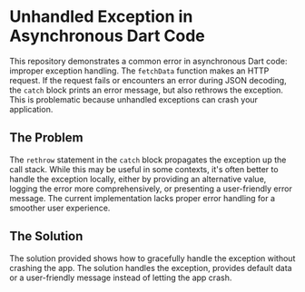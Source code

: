 # Unhandled Exception in Asynchronous Dart Code

This repository demonstrates a common error in asynchronous Dart code: improper exception handling. The `fetchData` function makes an HTTP request.  If the request fails or encounters an error during JSON decoding, the `catch` block prints an error message, but also rethrows the exception.  This is problematic because unhandled exceptions can crash your application.

## The Problem

The `rethrow` statement in the `catch` block propagates the exception up the call stack. While this may be useful in some contexts, it's often better to handle the exception locally, either by providing an alternative value, logging the error more comprehensively, or presenting a user-friendly error message.  The current implementation lacks proper error handling for a smoother user experience.

## The Solution

The solution provided shows how to gracefully handle the exception without crashing the app.  The solution handles the exception, provides default data or a user-friendly message instead of letting the app crash.